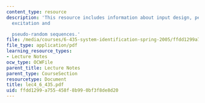 ```yaml
---
content_type: resource
description: 'This resource includes information about input design, persistence of
  excitation and

  pseudo-random sequences.'
file: /media/courses/6-435-system-identification-spring-2005/ffdd1299a755458f8b990bf3f8de8d20_lec4_6_435.pdf
file_type: application/pdf
learning_resource_types:
- Lecture Notes
ocw_type: OCWFile
parent_title: Lecture Notes
parent_type: CourseSection
resourcetype: Document
title: lec4_6_435.pdf
uid: ffdd1299-a755-458f-8b99-0bf3f8de8d20
---
```

